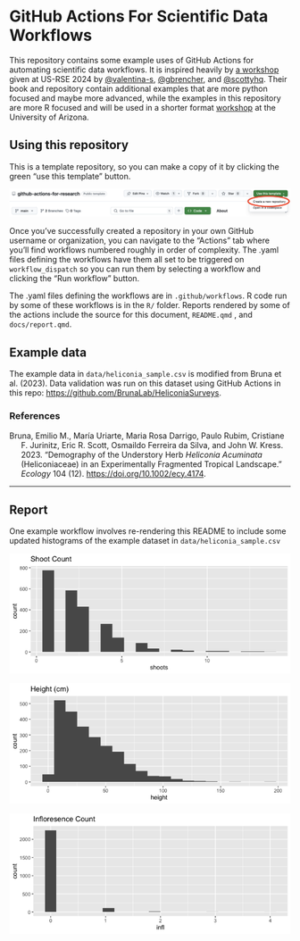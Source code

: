 # GitHub Actions For Scientific Data Workflows


<!-- README.md is generated from README.qmd.  Do not edit README.md, edit README.qmd instead! -->

This repository contains some example uses of GitHub Actions for
automating scientific data workflows. It is inspired heavily by [a
workshop](https://githubactionstutorial-usrse24.readthedocs.io/en/latest/intro.html)
given at US-RSE 2024 by [@valentina-s](https://github.com/valentina-s),
[@gbrencher](https://github.com/gbrencher), and
[@scottyhq](https://github.com/scottyhq). Their book and repository
contain additional examples that are more python focused and maybe more
advanced, while the examples in this repository are more R focused and
will be used in a shorter format
[workshop](https://datascience.cct.arizona.edu/events/automating-research-data-workflows-github-actions)
at the University of Arizona.

## Using this repository

This is a template repository, so you can make a copy of it by clicking
the green “use this template” button.

![](images/Screenshot.png)

Once you’ve successfully created a repository in your own GitHub
username or organization, you can navigate to the “Actions” tab where
you’ll find workflows numbered roughly in order of complexity. The .yaml
files defining the workflows have them all set to be triggered on
`workflow_dispatch` so you can run them by selecting a workflow and
clicking the “Run workflow” button.

The .yaml files defining the workflows are in `.github/workflows`. R
code run by some of these workflows is in the `R/` folder. Reports
rendered by some of the actions include the source for this document,
`README.qmd` , and `docs/report.qmd`.

## Example data

The example data in `data/heliconia_sample.csv` is modified from Bruna
et al. (2023). Data validation was run on this dataset using GitHub
Actions in this repo: <https://github.com/BrunaLab/HeliconiaSurveys>.

### References

<div id="refs" class="references csl-bib-body hanging-indent"
entry-spacing="0">

<div id="ref-bruna2023" class="csl-entry">

Bruna, Emilio M., María Uriarte, Maria Rosa Darrigo, Paulo Rubim,
Cristiane F. Jurinitz, Eric R. Scott, Osmaildo Ferreira da Silva, and
John W. Kress. 2023. “Demography of the Understory Herb *Heliconia
Acuminata* (Heliconiaceae) in an Experimentally Fragmented Tropical
Landscape.” *Ecology* 104 (12). <https://doi.org/10.1002/ecy.4174>.

</div>

</div>

------------------------------------------------------------------------

## Report

One example workflow involves re-rendering this README to include some
updated histograms of the example dataset in `data/heliconia_sample.csv`

![](README_files/figure-commonmark/unnamed-chunk-2-1.png)

![](README_files/figure-commonmark/unnamed-chunk-2-2.png)

![](README_files/figure-commonmark/unnamed-chunk-2-3.png)
